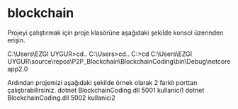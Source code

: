 # blockchain

Projeyi çalıştırmak için proje klasörüne aşağıdaki şekilde konsol üzerinden erişin.

C:\Users\EZGI UYGUR>cd..
C:\Users>cd..
C:\>cd C:\Users\EZGI UYGUR\source\repos\P2P_Blockchain\BlockchainCoding\bin\Debug\netcoreapp2.0

Ardından projemizi aşağıdaki şekilde örnek olarak 2 farklı porttan çalıştırabilirsiniz.
dotnet BlockchainCoding.dll 5001 kullanici1
dotnet BlockchainCoding.dll 5002 kullanici2

